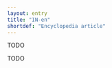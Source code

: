 ```yaml
---
layout: entry
title: "IN-en"
shortdef: "Encyclopedia article"
---
```


TODO

<!-- details -->

TODO
